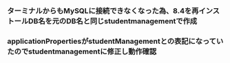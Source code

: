  ### ターミナルからもMySQLに接続できなくなった為、8.4を再インストールDB名を元のDB名と同じstudentmanagementで作成
 ### applicationPropertiesがstudentManagementとの表記になっていたのでstudentmanagementに修正し動作確認


